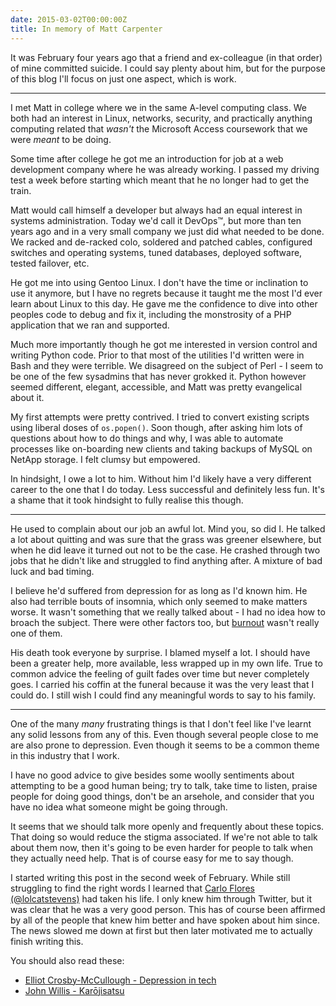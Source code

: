 ```yaml
---
date: 2015-03-02T00:00:00Z
title: In memory of Matt Carpenter
---
```


It was February four years ago that a friend and ex-colleague (in that
order) of mine committed suicide. I could say plenty about him, but for the
purpose of this blog I'll focus on just one aspect, which is work.

---

I met Matt in college where we in the same A-level computing class. We both
had an interest in Linux, networks, security, and practically anything
computing related that *wasn't* the Microsoft Access coursework that we were
*meant* to be doing.

Some time after college he got me an introduction for job at a web
development company where he was already working. I passed my driving test a
week before starting which meant that he no longer had to get the train.

Matt would call himself a developer but always had an equal interest in
systems administration. Today we'd call it DevOps™, but more than ten years
ago and in a very small company we just did what needed to be done. We
racked and de-racked colo, soldered and patched cables, configured switches
and operating systems, tuned databases, deployed software, tested failover,
etc.

He got me into using Gentoo Linux. I don't have the time or inclination to
use it anymore, but I have no regrets because it taught me the most I'd ever
learn about Linux to this day. He gave me the confidence to dive into other
peoples code to debug and fix it, including the monstrosity of a PHP
application that we ran and supported.

Much more importantly though he got me interested in version control and
writing Python code. Prior to that most of the utilities I'd written were in
Bash and they were terrible. We disagreed on the subject of Perl - I seem to
be one of the few sysadmins that has never grokked it. Python however seemed
different, elegant, accessible, and Matt was pretty evangelical about it.

My first attempts were pretty contrived. I tried to convert existing scripts
using liberal doses of `os.popen()`. Soon though, after asking him lots of
questions about how to do things and why, I was able to automate processes
like on-boarding new clients and taking backups of MySQL on NetApp storage.
I felt clumsy but empowered.

In hindsight, I owe a lot to him. Without him I'd likely have a very
different career to the one that I do today. Less successful and definitely
less fun. It's a shame that it took hindsight to fully realise this though.

---

He used to complain about our job an awful lot. Mind you, so did I. He
talked a lot about quitting and was sure that the grass was greener
elsewhere, but when he did leave it turned out not to be the case. He
crashed through two jobs that he didn't like and struggled to find anything
after. A mixture of bad luck and bad timing.

I believe he'd suffered from depression for as long as I'd known him. He
also had terrible bouts of insomnia, which only seemed to make matters
worse. It wasn't something that we really talked about - I had no idea how
to broach the subject. There were other factors too, but [burnout][] wasn't
really one of them.

[burnout]: http://burnout.io

His death took everyone by surprise. I blamed myself a lot. I should have
been a greater help, more available, less wrapped up in my own life. True to
common advice the feeling of guilt fades over time but never completely
goes. I carried his coffin at the funeral because it was the very least that
I could do. I still wish I could find any meaningful words to say to his
family.

---

One of the many *many* frustrating things is that I don't feel like I've
learnt any solid lessons from any of this. Even though several people close
to me are also prone to depression. Even though it seems to be a common
theme in this industry that I work.

I have no good advice to give besides some woolly sentiments about
attempting to be a good human being; try to talk, take time to listen,
praise people for doing good things, don't be an arsehole, and consider that
you have no idea what someone might be going through.

It seems that we should talk more openly and frequently about these topics.
That doing so would reduce the stigma associated. If we're not able to talk
about them now, then it's going to be even harder for people to talk when
they actually need help. That is of course easy for me to say though.

I started writing this post in the second week of February. While still
struggling to find the right words I learned that [Carlo Flores (@lolcatstevens)][]
had taken his life. I only knew him through Twitter, but it was clear that
he was a very good person. This has of course been affirmed by all of the
people that knew him better and have spoken about him since. The news slowed
me down at first but then later motivated me to actually finish writing
this.

[Carlo Flores (@lolcatstevens)]: https://twitter.com/lolcatstevens

You should also read these:

- [Elliot Crosby-McCullough - Depression in tech](http://elliotcm.co.uk/articles/depression.html)
- [John Willis - Karōjisatsu](http://itrevolution.com/karojisatsu/)
